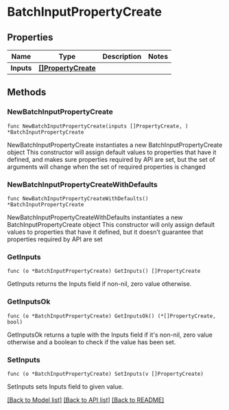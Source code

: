 # BatchInputPropertyCreate

## Properties

Name | Type | Description | Notes
------------ | ------------- | ------------- | -------------
**Inputs** | [**[]PropertyCreate**](PropertyCreate.md) |  | 

## Methods

### NewBatchInputPropertyCreate

`func NewBatchInputPropertyCreate(inputs []PropertyCreate, ) *BatchInputPropertyCreate`

NewBatchInputPropertyCreate instantiates a new BatchInputPropertyCreate object
This constructor will assign default values to properties that have it defined,
and makes sure properties required by API are set, but the set of arguments
will change when the set of required properties is changed

### NewBatchInputPropertyCreateWithDefaults

`func NewBatchInputPropertyCreateWithDefaults() *BatchInputPropertyCreate`

NewBatchInputPropertyCreateWithDefaults instantiates a new BatchInputPropertyCreate object
This constructor will only assign default values to properties that have it defined,
but it doesn't guarantee that properties required by API are set

### GetInputs

`func (o *BatchInputPropertyCreate) GetInputs() []PropertyCreate`

GetInputs returns the Inputs field if non-nil, zero value otherwise.

### GetInputsOk

`func (o *BatchInputPropertyCreate) GetInputsOk() (*[]PropertyCreate, bool)`

GetInputsOk returns a tuple with the Inputs field if it's non-nil, zero value otherwise
and a boolean to check if the value has been set.

### SetInputs

`func (o *BatchInputPropertyCreate) SetInputs(v []PropertyCreate)`

SetInputs sets Inputs field to given value.



[[Back to Model list]](../README.md#documentation-for-models) [[Back to API list]](../README.md#documentation-for-api-endpoints) [[Back to README]](../README.md)


